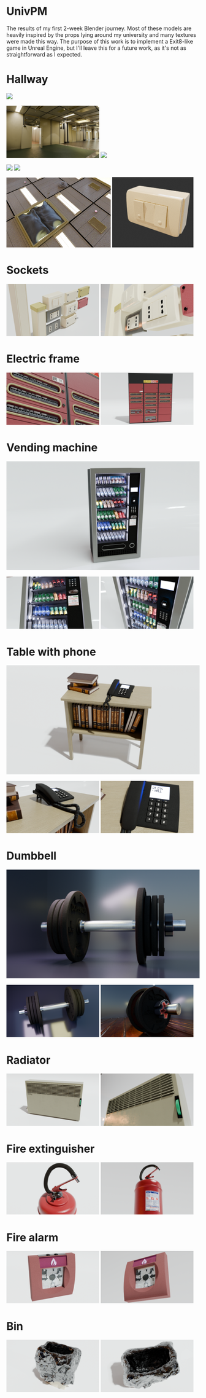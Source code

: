 # UnivPM
The results of my first 2-week Blender journey. Most of these models are heavily inspired by the props lying around my university and many textures were made this way. The purpose of this work is to implement a Exit8-like game in Unreal Engine, but I'll leave this for a future work, as it's not as straightforward as I expected.


# Hallway

<img src="renders/corridor_1.png"/>

<p>
    <img src="renders/corridor_2.png" width="48%"/>
    <img src="renders/corridor_3.png" width="48%"/>
</p>

<p>
    <img src="renders/corridor_5.png" width="48%"/>
    <img src="renders/corridor_4.png" width="48%"/>
</p>

<p>
    <img src="renders/unreal_ceiling.png" width="54%"/>
    <img src="renders/switch.png" width="42%"/>
</p>

# Sockets

<p>
    <img src="renders/sockets2png.png" width="48%"/>
    <img src="renders/sockets3-2.png" width="48%"/>
</p>

# Electric frame

<p>
    <img src="renders/electric_frame_2.png" width="48%"/>
    <img src="renders/electric_frame_1.png" width="48%"/>
</p>

# Vending machine

<img src="renders/vending_machine_001.png"/>
<p>
    <img src="renders/vending_machine_002.png" width="48%"/>
    <img src="renders/vending_machine_003.png" width="48%"/>
</p>

# Table with phone

<img src="renders/table_1.png"/>
<p>
    <img src="renders/table_4.png" width="48%"/>
    <img src="renders/table_5.png" width="48%"/>
</p>

# Dumbbell
<img src="renders/dumbbell1.png"/>
<p>
    <img src="renders/dumbbell2.png" width="48%"/>
    <img src="renders/dumbbell4.png" width="48%"/>
</p>

# Radiator

<p>
    <img src="renders/radiator_1.png" width="48%"/>
    <img src="renders/radiator_3.png" width="48%"/>
</p>

# Fire extinguisher
<p>
    <img src="renders/fire_extinguisher_3.png" width="48%"/>
    <img src="renders/fire_extinguisher_2.png" width="48%"/>
</p>

# Fire alarm

<p>
    <img src="renders/fire_extinguisher_4.png" width="48%"/>
    <img src="renders/fire_extinguisher_5.png" width="48%"/>
</p>

# Bin
<p>
    <img src="renders/bin2.png" width="48%"/>
    <img src="renders/bin3.png" width="48%"/>
</p>